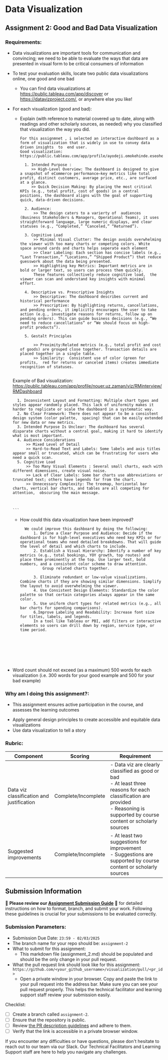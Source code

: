 # Data Visualization

## Assignment 2: Good and Bad Data Visualization

### Requirements:

- Data visualizations are important tools for communication and convincing; we need to be able to evaluate the ways that data are presented in visual form to be critical consumers of information 
- To test your evaluation skills, locate two public data visualizations online, one good and one bad  
    - You can find data visualizations at https://public.tableau.com/app/discover or https://datavizproject.com/, or anywhere else you like! 
- For each visualization (good and bad):  
    - Explain (with reference to material covered up to date, along with readings and other scholarly sources, as needed) why you classified that visualization the way you did.
      ```
      For this assignmnet , i selected an interactive dashboard as a form of visualization that is widely in use to convey data driven insights  to  end user.
      Good visualization: https://public.tableau.com/app/profile/ayodeji.omokehinde.eseohe/viz/E_Commerce_Admin/Overview

        1. Intended Purpose :
           >> High-Level Overview: The dashboard is designed to give a snapshot of eCommerce performance—key metrics like total profit, distinct customers, average price, etc., are surfaced at a glance.
           >> Quick Decision Making: By placing the most critical KPIs (e.g., total profit, cost of goods) in a central positions, the dashboard aligns with the goal of supporting quick, data-driven decisions.

        2. Audience:
            >> The design caters to a varierty of  audiences (Business Stakeholders & Managers, Operational Teams), it uses straightforward language, large numeric displays, and clear statuses (e.g., “Completed,” “Canceled,” “Returned”).

        3. Cognitive Load
            >> Minimal Visual Clutter: The design avoids overwhelming the viewer with too many charts or competing colors. White space around cards and charts helps seperate each element 
            >> Clear Labeling: Each section has concise labels (e.g., “Last Transaction,” “Locations,” “Shipped Product”) that reduce guesswork about the data being presented.
            >> Highlighting key Metrics: Important metrics are in bold or larger text, so users can process them quickly.
            These features collectively reduce cognitive load,  the viewer can scan and understand key insights with minimal effort.
        
        4. Descriptive vs. Prescriptive Insights
            >> Descriptive: The dashboard describes current and historical performance 
            >> Prescriptive: By highlighting returns, cancellations, and pending orders, it implicitly encourages the user to take action (e.g., investigate reasons for returns, follow up on pending orders). This can guide business decisions (e.g., “We need to reduce cancellations” or “We should focus on high-profit products”).
        
        5. Gestalt Principles

            >> Proximity:Related metrics (e.g., total profit and cost of goods) are grouped close together. Transaction details are placed together in a single table.
            >> Similarity:  Consistent use of color (green for profits,  red for returns or canceled items) creates immediate recognition of statuses.


    Example of Bad visualization: https://public.tableau.com/app/profile/nouer.uz.zaman/viz/RMinterview/RMDashboard

        1. Inconsistent Layout and Formatting: Multiple chart types and styles appear randomly placed. This lack of uniformity makes it harder to replicate or scale the dashboard in a systematic way.
        2. No Clear Framework: There does not appear to be a consistent design system (color palette,  spacing) that can be easily extended for new data or new metrics.
        3. Intended Purpose Is Unclear: The dashboard has several disparate charts without a central goal, making it hard to identify what is most important.
        4. Audience Considerations
            >> Mixed Level of Detail
            >> Hard-to-Read Text and Labels: Some labels and axis titles appear small or truncated, which can be frustrating for users who need a quick scan. 
        5. Cognitive Load
            >> Too Many Visual Elements : Several small charts, each with different dimensions, create visual noise. 
            >> Lack of Clear Labels: Some bar charts use abbreviations or truncated text; others have legends far from the chart. 
            >> Unnecessary Complexity: The treemap, horizontal bar charts, vertical bar charts, and tables are all competing for attention,  obscuring the main message.



      ```
    - How could this data visualization have been improved?  
      ```
        We could improve this dashboard by doing the following: 
            1. Define a Clear Purpose and Audience: Decide if the dashboard is for high-level executives who need key KPIs or for operational teams who need detailed breakdowns. That will guide the level of detail and which charts to include.
            2. Establish a Visual Hierarchy: Identify a number of key metrics (e.g., total bookings, YOY growth, top routes) and place them prominently at the top. Use larger text, bold numbers, and a consistent color scheme to draw attention.
                Group related charts together. 

            3. Eliminate redundant or low-value visualizations. Combine charts if they are showing similar dimensions. Simplify the layout to avoid overwhelming the viewer.
            4. Use Consistent Design Elements: Standardize the color palette so that certain categories always appear in the same color.
            5. Use uniform chart types for related metrics (e.g., all bar charts for spending comparisons).
            6.Improve Labeling and Readability: Increase font size for titles, labels, and legends.
            In a tool like Tableau or PBI, add filters or interactive elements so users can drill down by region, service type, or time period.







      
      ```
- Word count should not exceed (as a maximum) 500 words for each visualization (i.e. 
300 words for your good example and 500 for your bad example)

### Why am I doing this assignment?:

- This assignment ensures active participation in the course, and assesses the learning outcomes
* Apply general design principles to create accessible and equitable data visualizations
* Use data visualization to tell a story

### Rubric:

| Component               | Scoring   | Requirement                                                 |
|-------------------------|-----------|-------------------------------------------------------------|
| Data viz classification and justification | Complete/Incomplete | - Data viz are clearly classified as good or bad<br />- At least three reasons for each classification are provided<br />- Reasoning is supported by course content or scholarly sources |
| Suggested improvements  | Complete/Incomplete | - At least two suggestions for improvement<br />- Suggestions are supported by course content or scholarly sources |

## Submission Information

🚨 **Please review our [Assignment Submission Guide](https://github.com/UofT-DSI/onboarding/blob/main/onboarding_documents/submissions.md)** 🚨 for detailed instructions on how to format, branch, and submit your work. Following these guidelines is crucial for your submissions to be evaluated correctly.

### Submission Parameters:
* Submission Due Date: `23:59 - 02/03/2025`
* The branch name for your repo should be: `assignment-2`
* What to submit for this assignment:
    * This markdown file (assignment_2.md) should be populated and should be the only change in your pull request.
* What the pull request link should look like for this assignment: `https://github.com/<your_github_username>/visualization/pull/<pr_id>`
    * Open a private window in your browser. Copy and paste the link to your pull request into the address bar. Make sure you can see your pull request properly. This helps the technical facilitator and learning support staff review your submission easily.

Checklist:
- [ ] Create a branch called `assignment-2`.
- [ ] Ensure that the repository is public.
- [ ] Review [the PR description guidelines](https://github.com/UofT-DSI/onboarding/blob/main/onboarding_documents/submissions.md#guidelines-for-pull-request-descriptions) and adhere to them.
- [ ] Verify that the link is accessible in a private browser window.

If you encounter any difficulties or have questions, please don't hesitate to reach out to our team via our Slack. Our Technical Facilitators and Learning Support staff are here to help you navigate any challenges.
